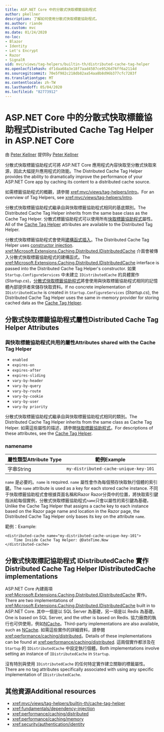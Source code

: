```yaml
---
title: ASP.NET Core 中的分散式快取標籤協助程式
author: pkellner
description: 了解如何使用分散式快取標籤協助程式。
ms.author: riande
ms.custom: mvc
ms.date: 01/24/2020
no-loc:
- Blazor
- Identity
- Let's Encrypt
- Razor
- SignalR
uid: mvc/views/tag-helpers/builtin-th/distributed-cache-tag-helper
ms.openlocfilehash: df1daa68a3e18f7aad4507ce9526d76ff6a2114d
ms.sourcegitcommit: 70e5f982c218db82aa54aa8b8d96b377cfc7283f
ms.translationtype: MT
ms.contentlocale: zh-TW
ms.lasthandoff: 05/04/2020
ms.locfileid: "82773912"
---
```

# <a name="distributed-cache-tag-helper-in-aspnet-core"></a><span data-ttu-id="57f33-103">ASP.NET Core 中的分散式快取標籤協助程式</span><span class="sxs-lookup"><span data-stu-id="57f33-103">Distributed Cache Tag Helper in ASP.NET Core</span></span>

<span data-ttu-id="57f33-104">由 [Peter Kellner](https://peterkellner.net) 提供</span><span class="sxs-lookup"><span data-stu-id="57f33-104">By [Peter Kellner](https://peterkellner.net)</span></span>

<span data-ttu-id="57f33-105">分散式快取標籤協助程式可將 ASP.NET Core 應用程式內容快取至分散式快取來源，因此大幅提升應用程式的效能。</span><span class="sxs-lookup"><span data-stu-id="57f33-105">The Distributed Cache Tag Helper provides the ability to dramatically improve the performance of your ASP.NET Core app by caching its content to a distributed cache source.</span></span>

<span data-ttu-id="57f33-106">如需標籤協助程式的概觀，請參閱 <xref:mvc/views/tag-helpers/intro>。</span><span class="sxs-lookup"><span data-stu-id="57f33-106">For an overview of Tag Helpers, see <xref:mvc/views/tag-helpers/intro>.</span></span>

<span data-ttu-id="57f33-107">分散式快取標籤協助程式繼承自與快取標籤協助程式相同的基底類別。</span><span class="sxs-lookup"><span data-stu-id="57f33-107">The Distributed Cache Tag Helper inherits from the same base class as the Cache Tag Helper.</span></span> <span data-ttu-id="57f33-108">分散式標籤協助程式可以使用所有[快取標籤協助程式](xref:mvc/views/tag-helpers/builtin-th/cache-tag-helper)屬性。</span><span class="sxs-lookup"><span data-stu-id="57f33-108">All of the [Cache Tag Helper](xref:mvc/views/tag-helpers/builtin-th/cache-tag-helper) attributes are available to the Distributed Tag Helper.</span></span>

<span data-ttu-id="57f33-109">分散式快取標籤協助程式會使用[建構函式插入](xref:fundamentals/dependency-injection#constructor-injection-behavior)。</span><span class="sxs-lookup"><span data-stu-id="57f33-109">The Distributed Cache Tag Helper uses [constructor injection](xref:fundamentals/dependency-injection#constructor-injection-behavior).</span></span> <span data-ttu-id="57f33-110"><xref:Microsoft.Extensions.Caching.Distributed.IDistributedCache> 介面會被傳入分散式快取標籤協助程式的建構函式。</span><span class="sxs-lookup"><span data-stu-id="57f33-110">The <xref:Microsoft.Extensions.Caching.Distributed.IDistributedCache> interface is passed into the Distributed Cache Tag Helper's constructor.</span></span> <span data-ttu-id="57f33-111">如果 `Startup.ConfigureServices` 中未建立 `IDistributedCache` 的具體實作 (*Startup.cs*)，[分散式快取標籤協助程式](xref:mvc/views/tag-helpers/builtin-th/cache-tag-helper)將會使用與快取標籤協助程式相同的記憶體內部提供者來儲存快取資料。</span><span class="sxs-lookup"><span data-stu-id="57f33-111">If no concrete implementation of `IDistributedCache` is created in `Startup.ConfigureServices` (*Startup.cs*), the Distributed Cache Tag Helper uses the same in-memory provider for storing cached data as the [Cache Tag Helper](xref:mvc/views/tag-helpers/builtin-th/cache-tag-helper).</span></span>

## <a name="distributed-cache-tag-helper-attributes"></a><span data-ttu-id="57f33-112">分散式快取標籤協助程式屬性</span><span class="sxs-lookup"><span data-stu-id="57f33-112">Distributed Cache Tag Helper Attributes</span></span>

### <a name="attributes-shared-with-the-cache-tag-helper"></a><span data-ttu-id="57f33-113">與快取標籤協助程式共用的屬性</span><span class="sxs-lookup"><span data-stu-id="57f33-113">Attributes shared with the Cache Tag Helper</span></span>

* `enabled`
* `expires-on`
* `expires-after`
* `expires-sliding`
* `vary-by-header`
* `vary-by-query`
* `vary-by-route`
* `vary-by-cookie`
* `vary-by-user`
* `vary-by priority`

<span data-ttu-id="57f33-114">分散式快取標籤協助程式繼承自與快取標籤協助程式相同的類別。</span><span class="sxs-lookup"><span data-stu-id="57f33-114">The Distributed Cache Tag Helper inherits from the same class as Cache Tag Helper.</span></span> <span data-ttu-id="57f33-115">如需這些屬性的描述，請參閱[快取標籤協助程式](xref:mvc/views/tag-helpers/builtin-th/cache-tag-helper)。</span><span class="sxs-lookup"><span data-stu-id="57f33-115">For descriptions of these attributes, see the [Cache Tag Helper](xref:mvc/views/tag-helpers/builtin-th/cache-tag-helper).</span></span>

### <a name="name"></a><span data-ttu-id="57f33-116">name</span><span class="sxs-lookup"><span data-stu-id="57f33-116">name</span></span>

| <span data-ttu-id="57f33-117">屬性類型</span><span class="sxs-lookup"><span data-stu-id="57f33-117">Attribute Type</span></span> | <span data-ttu-id="57f33-118">範例</span><span class="sxs-lookup"><span data-stu-id="57f33-118">Example</span></span>                               |
| -------------- | ------------------------------------- |
| <span data-ttu-id="57f33-119">字串</span><span class="sxs-lookup"><span data-stu-id="57f33-119">String</span></span>         | `my-distributed-cache-unique-key-101` |

<span data-ttu-id="57f33-120">`name` 是必要的。</span><span class="sxs-lookup"><span data-stu-id="57f33-120">`name` is required.</span></span> <span data-ttu-id="57f33-121">`name` 屬性會作為每個預存快取執行個體的索引鍵。</span><span class="sxs-lookup"><span data-stu-id="57f33-121">The `name` attribute is used as a key for each stored cache instance.</span></span> <span data-ttu-id="57f33-122">不同于快取標籤協助程式會根據頁面名稱和Razor Razor分頁中的位置，將快取索引鍵指派給每個實例，分散式快取標籤協助程式`name`只會以屬性的索引鍵為基礎。</span><span class="sxs-lookup"><span data-stu-id="57f33-122">Unlike the Cache Tag Helper that assigns a cache key to each instance based on the Razor page name and location in the Razor page, the Distributed Cache Tag Helper only bases its key on the attribute `name`.</span></span>

<span data-ttu-id="57f33-123">範例：</span><span class="sxs-lookup"><span data-stu-id="57f33-123">Example:</span></span>

```cshtml
<distributed-cache name="my-distributed-cache-unique-key-101">
    Time Inside Cache Tag Helper: @DateTime.Now
</distributed-cache>
```

## <a name="distributed-cache-tag-helper-idistributedcache-implementations"></a><span data-ttu-id="57f33-124">分散式快取標記協助程式 IDistributedCache 實作</span><span class="sxs-lookup"><span data-stu-id="57f33-124">Distributed Cache Tag Helper IDistributedCache implementations</span></span>

<span data-ttu-id="57f33-125">ASP.NET Core 內建兩項 <xref:Microsoft.Extensions.Caching.Distributed.IDistributedCache> 實作。</span><span class="sxs-lookup"><span data-stu-id="57f33-125">There are two implementations of <xref:Microsoft.Extensions.Caching.Distributed.IDistributedCache> built in to ASP.NET Core.</span></span> <span data-ttu-id="57f33-126">其中一個是以 SQL Server 為基礎，另一項是以 Redis 為基礎。</span><span class="sxs-lookup"><span data-stu-id="57f33-126">One is based on SQL Server, and the other is based on Redis.</span></span> <span data-ttu-id="57f33-127">協力廠商的執行也可供使用，例如[NCache](http://www.alachisoft.com/ncache/aspnet-core-idistributedcache-ncache.html)。</span><span class="sxs-lookup"><span data-stu-id="57f33-127">Third-party implementations are also available, such as [NCache](http://www.alachisoft.com/ncache/aspnet-core-idistributedcache-ncache.html).</span></span> <span data-ttu-id="57f33-128">如需這些實作的詳細資料，請參閱<xref:performance/caching/distributed>。</span><span class="sxs-lookup"><span data-stu-id="57f33-128">Details of these implementations can be found at <xref:performance/caching/distributed>.</span></span> <span data-ttu-id="57f33-129">這兩個實作都涉及在 `Startup` 的 `IDistributedCache` 中設定執行個體。</span><span class="sxs-lookup"><span data-stu-id="57f33-129">Both implementations involve setting an instance of `IDistributedCache` in `Startup`.</span></span>

<span data-ttu-id="57f33-130">沒有特別與使用 `IDistributedCache` 的任何特定實作建立關聯的標籤屬性。</span><span class="sxs-lookup"><span data-stu-id="57f33-130">There are no tag attributes specifically associated with using any specific implementation of `IDistributedCache`.</span></span>

## <a name="additional-resources"></a><span data-ttu-id="57f33-131">其他資源</span><span class="sxs-lookup"><span data-stu-id="57f33-131">Additional resources</span></span>

* <xref:mvc/views/tag-helpers/builtin-th/cache-tag-helper>
* <xref:fundamentals/dependency-injection>
* <xref:performance/caching/distributed>
* <xref:performance/caching/memory>
* <xref:security/authentication/identity>
